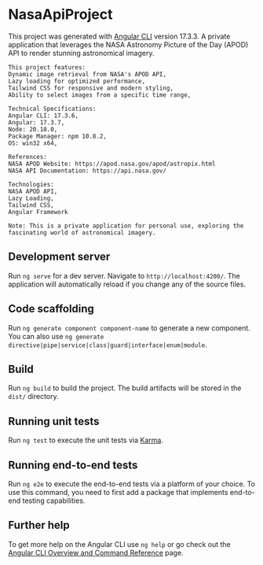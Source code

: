 # NasaApiProject

This project was generated with [Angular CLI](https://github.com/angular/angular-cli) version 17.3.3.
A private application that leverages the NASA Astronomy Picture of the Day (APOD) API to render stunning astronomical imagery. 
    
    This project features:
    Dynamic image retrieval from NASA's APOD API,
    Lazy loading for optimized performance,
    Tailwind CSS for responsive and modern styling,
    Ability to select images from a specific time range,

    Technical Specifications:
    Angular CLI: 17.3.6,
    Angular: 17.3.7,
    Node: 20.18.0,
    Package Manager: npm 10.8.2,
    OS: win32 x64,

    References:
    NASA APOD Website: https://apod.nasa.gov/apod/astropix.html
    NASA API Documentation: https://api.nasa.gov/

    Technologies:
    NASA APOD API,
    Lazy Loading,
    Tailwind CSS,
    Angular Framework

    Note: This is a private application for personal use, exploring the fascinating world of astronomical imagery.


## Development server

Run `ng serve` for a dev server. Navigate to `http://localhost:4200/`. The application will automatically reload if you change any of the source files.

## Code scaffolding

Run `ng generate component component-name` to generate a new component. You can also use `ng generate directive|pipe|service|class|guard|interface|enum|module`.

## Build

Run `ng build` to build the project. The build artifacts will be stored in the `dist/` directory.

## Running unit tests

Run `ng test` to execute the unit tests via [Karma](https://karma-runner.github.io).

## Running end-to-end tests

Run `ng e2e` to execute the end-to-end tests via a platform of your choice. To use this command, you need to first add a package that implements end-to-end testing capabilities.

## Further help

To get more help on the Angular CLI use `ng help` or go check out the [Angular CLI Overview and Command Reference](https://angular.io/cli) page.

